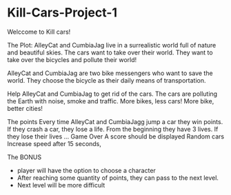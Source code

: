 # Kill-Cars-Project-1

Welccome to Kill cars!

The Plot:
AlleyCat and CumbiaJag live in a surrealistic world full of nature and beautiful skies. The cars want to take over their world. They want to take over the bicycles and pollute their world!

AlleyCat and CumbiaJag are two bike messengers who want to save the world. They choose the bicycle as their daily means of transportation.

Help AlleyCat and CumbiaJag to get rid of the cars. The cars are polluting the Earth with noise, smoke and traffic. More bikes, less cars! More bike, better cities!

The points
Every time AlleyCat and CumbiaJagg jump a car they win points.
If they crash a car, they lose a life.
From the beginning they have 3 lives.
If they lose their lives … Game Over
A score should be displayed
Random cars
Increase speed after 15 seconds,

The BONUS

- player will have the option to choose a character
- After reaching some quantity of points, they can pass to the next level.
- Next level will be more difficult
